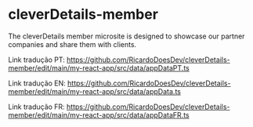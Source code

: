 # cleverDetails-member
The cleverDetails member microsite is designed to showcase our partner companies and share them with clients.

Link tradução PT: https://github.com/RicardoDoesDev/cleverDetails-member/edit/main/my-react-app/src/data/appDataPT.ts

Link tradução EN: https://github.com/RicardoDoesDev/cleverDetails-member/edit/main/my-react-app/src/data/appData.ts

Link tradução FR: https://github.com/RicardoDoesDev/cleverDetails-member/edit/main/my-react-app/src/data/appDataFR.ts
